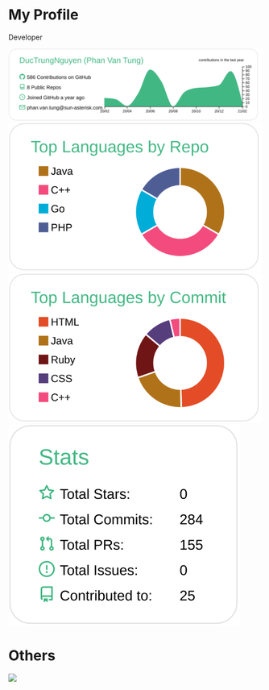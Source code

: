 # My Profile

Developer

[![](https://raw.githubusercontent.com/DucTrungNguyen/DucTrungNguyen/master/profile-summary-card-output/vue/0-profile-details.svg)](https://github.com/DucTrungNguyen/DucTrungNguyen)
[![](https://raw.githubusercontent.com/DucTrungNguyen/DucTrungNguyen/master/profile-summary-card-output/vue/1-repos-per-language.svg)](https://github.com/DucTrungNguyen/DucTrungNguyen)
[![](https://raw.githubusercontent.com/DucTrungNguyen/DucTrungNguyen/master/profile-summary-card-output/vue/2-most-commit-language.svg)](https://github.com/DucTrungNguyen/DucTrungNguyen)
[![](https://raw.githubusercontent.com/DucTrungNguyen/DucTrungNguyen/master/profile-summary-card-output/vue/3-stats.svg)](https://github.com/DucTrungNguyen/DucTrungNguyen)

# Others
![](https://komarev.com/ghpvc/?username=DucTrungNguyen&color=green)
